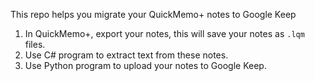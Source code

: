 This repo helps you migrate your QuickMemo+ notes to Google Keep

1. In QuickMemo+, export your notes, this will save your notes as `.lqm` files.
2. Use C# program to extract text from these notes.
3. Use Python program to upload your notes to Google Keep. 